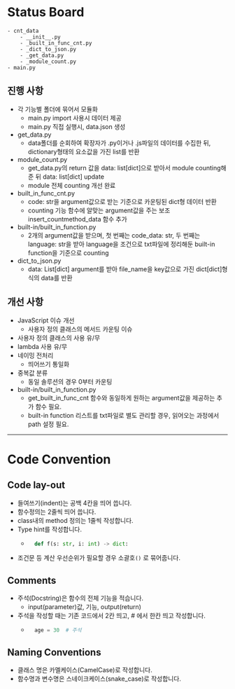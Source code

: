 # Status Board

```
- cnt_data
    - __init__.py
    - _built_in_func_cnt.py
    - _dict_to_json.py
    - _get_data.py
    - _module_count.py
- main.py
```

## 진행 사항

- 각 기능별 폴더에 묶어서 모듈화
  - main.py import 사용시 데이터 제공
  - main.py 직접 실행시, data.json 생성
- get_data.py
  - data폴더를 순회하여 확장자가 .py이거나 .js파일의 데이터를 수집한 뒤, dictionary형태의 요소값을 가진 list를 반환
- module_count.py
  - get_data.py의 return 값을 data: list[dict]으로 받아서 module counting해준 뒤 data: list[dict] update
  - module 전체 counting 개선 완료
- built_in_func_cnt.py
  - code: str을 argument값으로 받는 기준으로 카운팅된 dict형 데이터 반환
  - counting 기능 함수에 알맞는 argument값을 주는 보조 insert_countmethod_data 함수 추가
- built-in/built_in_function.py
  - 2개의 argument값을 받으며, 첫 번째는 code_data: str, 두 번째는 language: str을 받아 language을 조건으로 txt파일에 정리해둔 built-in function을 기준으로 counting
- dict_to_json.py
  - data: List[dict] argument를 받아 file_name을 key값으로 가진 dict[dict]형식의 data를 반환

## 개선 사항

- JavaScript 이슈 개선
  - 사용자 정의 클래스의 메서드 카운팅 이슈
- 사용자 정의 클래스의 사용 유/무
- lambda 사용 유/무
- 네이밍 전처리
  - 띄어쓰기 통일화
- 중복값 분류
  - 동일 솔루션의 경우 0부터 카운팅
- built-in/built_in_function.py
  - get_built_in_func_cnt 함수와 동일하게 원하는 argument값을 제공하는 추가 함수 필요.
  - built-in function 리스트를 txt파일로 별도 관리할 경우, 읽어오는 과정에서 path 설정 필요.

---

# Code Convention

## Code lay-out

- 들여쓰기(indent)는 공백 4칸을 띄어 씁니다.
- 함수정의는 2줄씩 띄어 씁니다.
- class내의 method 정의는 1줄씩 작성합니다.
- Type hint를 작성합니다.
  - ```py
      def f(s: str, i: int) -> dict:
    ```
- 조건문 등 계산 우선순위가 필요할 경우 소괄호`()` 로 묶어줍니다.

## Comments

- 주석(Docstring)은 함수의 전체 기능을 적습니다.
  - input(parameter)값, 기능, output(return)
- 주석을 작성할 때는 기존 코드에서 2칸 띄고, # 에서 한칸 띄고 작성합니다.
  - ```py
      age = 30  # 주석
    ```

## Naming Conventions

- 클래스 명은 카멜케이스(CamelCase)로 작성합니다.
- 함수명과 변수명은 스네이크케이스(snake_case)로 작성합니다.
